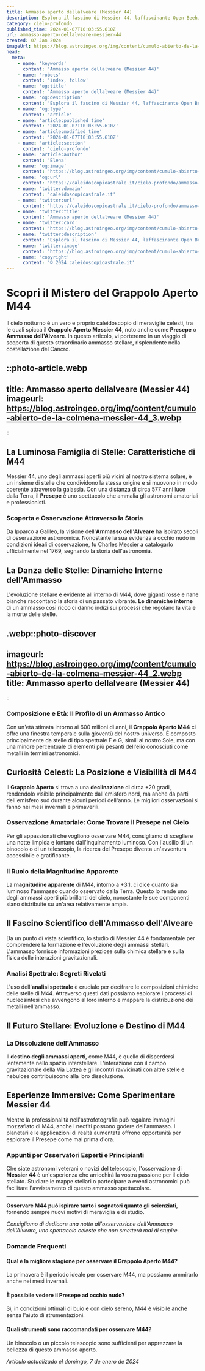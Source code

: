 ```yaml
---
title: Ammasso aperto dellalveare (Messier 44)
description: Esplora il fascino di Messier 44, laffascinante Open Beehive Cluster, e scopri i segreti delle sue stelle scintillanti. Astro meraviglie ti attendono!
category: cielo-profondo
published_time: 2024-01-07T10:03:55.610Z
url: ammasso-aperto-dellalveare-messier-44
created: 07 Jan 2024
imageUrl: https://blog.astroingeo.org/img/content/cumulo-abierto-de-la-colmena-messier-44_3.webp
head:
  meta:
    - name: 'keywords'
      content: 'Ammasso aperto dellalveare (Messier 44)'
    - name: 'robots'
      content: 'index, follow'
    - name: 'og:title'
      content: 'Ammasso aperto dellalveare (Messier 44)'
    - name: 'og:description'
      content: 'Esplora il fascino di Messier 44, laffascinante Open Beehive Cluster, e scopri i segreti delle sue stelle scintillanti. Astro meraviglie ti attendono!'
    - name: 'og:type'
      content: 'article'
    - name: 'article:published_time'
      content: '2024-01-07T10:03:55.610Z'
    - name: 'article:modified_time'
      content: '2024-01-07T10:03:55.610Z'
    - name: 'article:section'
      content: 'cielo-profondo'
    - name: 'article:author'
      content: 'Elena'
    - name: 'og:image'
      content: 'https://blog.astroingeo.org/img/content/cumulo-abierto-de-la-colmena-messier-44_3.webp'
    - name: 'og:url'
      content: 'https://caleidoscopioastrale.it/cielo-profondo/ammasso-aperto-dellalveare-messier-44'
    - name: 'twitter:domain'
      content: 'caleidoscopioastrale.it'
    - name: 'twitter:url'
      content: 'https://caleidoscopioastrale.it/cielo-profondo/ammasso-aperto-dellalveare-messier-44'
    - name: 'twitter:title'
      content: 'Ammasso aperto dellalveare (Messier 44)'
    - name: 'twitter:card'
      content: 'https://blog.astroingeo.org/img/content/cumulo-abierto-de-la-colmena-messier-44_3.webp'
    - name: 'twitter:description'
      content: 'Esplora il fascino di Messier 44, laffascinante Open Beehive Cluster, e scopri i segreti delle sue stelle scintillanti. Astro meraviglie ti attendono!'
    - name: 'twitter:image'
      content: 'https://blog.astroingeo.org/img/content/cumulo-abierto-de-la-colmena-messier-44_3.webp'
    - name: 'copyright'
      content: '© 2024 caleidoscopioastrale.it'
---
```

# Scopri il Mistero del Grappolo Aperto M44

Il cielo notturno è un vero e proprio caleidoscopio di meraviglie celesti, tra le quali spicca il **Grappolo Aperto Messier 44**, noto anche come **Presepe** o **Ammasso dell'Alveare**. In questo articolo, vi porteremo in un viaggio di scoperta di questo straordinario ammasso stellare, risplendente nella costellazione del Cancro.

::photo-article.webp
---
title: Ammasso aperto dellalveare (Messier 44)
imageurl: https://blog.astroingeo.org/img/content/cumulo-abierto-de-la-colmena-messier-44_3.webp
---
::

## La Luminosa Famiglia di Stelle: Caratteristiche di M44

Messier 44, uno degli ammassi aperti più vicini al nostro sistema solare, è un insieme di stelle che condividono la stessa origine e si muovono in modo coerente attraverso la galassia. Con una distanza di circa 577 anni luce dalla Terra, il **Presepe** è uno spettacolo che ammalia gli astronomi amatoriali e professionisti. 

### Scoperta e Osservazione Attraverso la Storia

Da Ipparco a Galileo, la visione dell'**Ammasso dell'Alveare** ha ispirato secoli di osservazione astronomica. Nonostante la sua evidenza a occhio nudo in condizioni ideali di osservazione, fu Charles Messier a catalogarlo ufficialmente nel 1769, segnando la storia dell'astronomia.

## La Danza delle Stelle: Dinamiche Interne dell'Ammasso

L'evoluzione stellare è evidente all'interno di M44, dove giganti rosse e nane bianche raccontano la storia di un passato vibrante. **Le dinamiche interne** di un ammasso così ricco ci danno indizi sui processi che regolano la vita e la morte delle stelle.

.webp::photo-discover
---
imageurl: https://blog.astroingeo.org/img/content/cumulo-abierto-de-la-colmena-messier-44_2.webp
title: Ammasso aperto dellalveare (Messier 44)
---
::

### Composizione e Età: Il Profilo di un Ammasso Antico

Con un'età stimata intorno ai 600 milioni di anni, il **Grappolo Aperto M44** ci offre una finestra temporale sulla gioventù del nostro universo. È composto principalmente da stelle di tipo spettrale F e G, simili al nostro Sole, ma con una minore percentuale di elementi più pesanti dell'elio conosciuti come metalli in termini astronomici.

## Curiosità Celesti: La Posizione e Visibilità di M44

Il **Grappolo Aperto** si trova a una **declinazione** di circa +20 gradi, rendendolo visibile principalmente dall'emisfero nord, ma anche da parti dell'emisfero sud durante alcuni periodi dell'anno. Le migliori osservazioni si fanno nei mesi invernali e primaverili.

### Osservazione Amatoriale: Come Trovare il Presepe nel Cielo

Per gli appassionati che vogliono osservare M44, consigliamo di scegliere una notte limpida e lontano dall'inquinamento luminoso. Con l'ausilio di un binocolo o di un telescopio, la ricerca del Presepe diventa un'avventura accessibile e gratificante.

### Il Ruolo della Magnitudine Apparente

La **magnitudine apparente** di M44, intorno a +3.1, ci dice quanto sia luminoso l'ammasso quando osservato dalla Terra. Questo lo rende uno degli ammassi aperti più brillanti del cielo, nonostante le sue componenti siano distribuite su un'area relativamente ampia.

## Il Fascino Scientifico dell'Ammasso dell'Alveare

Da un punto di vista scientifico, lo studio di Messier 44 è fondamentale per comprendere la formazione e l'evoluzione degli ammassi stellari. L'ammasso fornisce informazioni preziose sulla chimica stellare e sulla fisica delle interazioni gravitazionali.

### Analisi Spettrale: Segreti Rivelati

L'uso dell'**analisi spettrale** è cruciale per decifrare le composizioni chimiche delle stelle di M44. Attraverso questi dati possiamo esplorare i processi di nucleosintesi che avvengono al loro interno e mappare la distribuzione dei metalli nell'ammasso.

## Il Futuro Stellare: Evoluzione e Destino di M44

### La Dissoluzione dell'Ammasso

**Il destino degli ammassi aperti**, come M44, è quello di disperdersi lentamente nello spazio interstellare. L'interazione con il campo gravitazionale della Via Lattea e gli incontri ravvicinati con altre stelle e nebulose contribuiscono alla loro dissoluzione.

## Esperienze Immersive: Come Sperimentare Messier 44

Mentre la professionalità nell'astrofotografia può regalare immagini mozzafiato di M44, anche i neofiti possono godere dell'ammasso. I planetari e le applicazioni di realtà aumentata offrono opportunità per esplorare il Presepe come mai prima d'ora.

### Appunti per Osservatori Esperti e Principianti

Che siate astronomi veterani o novizi del telescopio, l'osservazione di **Messier 44** è un'esperienza che arricchirà la vostra passione per il cielo stellato. Studiare le mappe stellari o partecipare a eventi astronomici può facilitare l'avvistamento di questo ammasso spettacolare.

---

**Osservare M44 può ispirare tanto i sognatori quanto gli scienziati**, fornendo sempre nuovi motivi di meraviglia e di studio.

*Consigliamo di dedicare una notte all'osservazione dell'Ammasso dell'Alveare, uno spettacolo celeste che non smetterà mai di stupire.*

### Domande Frequenti

#### Qual è la migliore stagione per osservare il Grappolo Aperto M44?
La primavera è il periodo ideale per osservare M44, ma possiamo ammirarlo anche nei mesi invernali.

#### È possibile vedere il Presepe ad occhio nudo?
Sì, in condizioni ottimali di buio e con cielo sereno, M44 è visibile anche senza l'aiuto di strumentazioni.

#### Quali strumenti sono raccomandati per osservare M44?
Un binocolo o un piccolo telescopio sono sufficienti per apprezzare la bellezza di questo ammasso aperto.

_Artículo actualizado el domingo, 7 de enero de 2024_